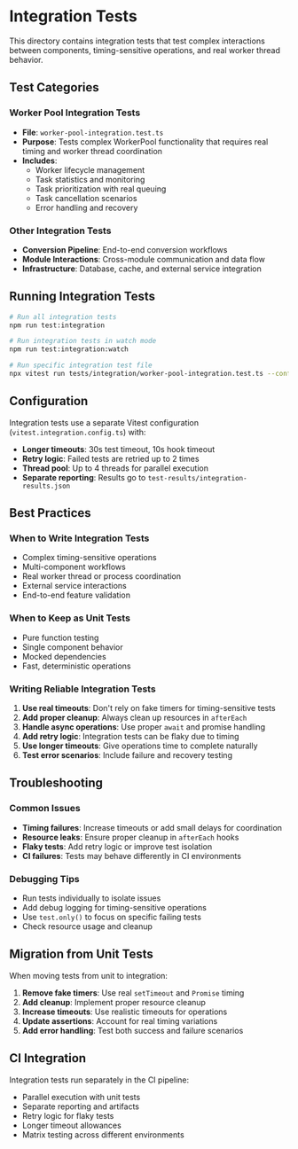 # Integration Tests

This directory contains integration tests that test complex interactions between components, timing-sensitive operations, and real worker thread behavior.

## Test Categories

### Worker Pool Integration Tests
- **File**: `worker-pool-integration.test.ts`
- **Purpose**: Tests complex WorkerPool functionality that requires real timing and worker thread coordination
- **Includes**:
  - Worker lifecycle management
  - Task statistics and monitoring
  - Task prioritization with real queuing
  - Task cancellation scenarios
  - Error handling and recovery

### Other Integration Tests
- **Conversion Pipeline**: End-to-end conversion workflows
- **Module Interactions**: Cross-module communication and data flow
- **Infrastructure**: Database, cache, and external service integration

## Running Integration Tests

```bash
# Run all integration tests
npm run test:integration

# Run integration tests in watch mode
npm run test:integration:watch

# Run specific integration test file
npx vitest run tests/integration/worker-pool-integration.test.ts --config vitest.integration.config.ts
```

## Configuration

Integration tests use a separate Vitest configuration (`vitest.integration.config.ts`) with:
- **Longer timeouts**: 30s test timeout, 10s hook timeout
- **Retry logic**: Failed tests are retried up to 2 times
- **Thread pool**: Up to 4 threads for parallel execution
- **Separate reporting**: Results go to `test-results/integration-results.json`

## Best Practices

### When to Write Integration Tests
- Complex timing-sensitive operations
- Multi-component workflows
- Real worker thread or process coordination
- External service interactions
- End-to-end feature validation

### When to Keep as Unit Tests
- Pure function testing
- Single component behavior
- Mocked dependencies
- Fast, deterministic operations

### Writing Reliable Integration Tests
1. **Use real timeouts**: Don't rely on fake timers for timing-sensitive tests
2. **Add proper cleanup**: Always clean up resources in `afterEach`
3. **Handle async operations**: Use proper `await` and promise handling
4. **Add retry logic**: Integration tests can be flaky due to timing
5. **Use longer timeouts**: Give operations time to complete naturally
6. **Test error scenarios**: Include failure and recovery testing

## Troubleshooting

### Common Issues
- **Timing failures**: Increase timeouts or add small delays for coordination
- **Resource leaks**: Ensure proper cleanup in `afterEach` hooks
- **Flaky tests**: Add retry logic or improve test isolation
- **CI failures**: Tests may behave differently in CI environments

### Debugging Tips
- Run tests individually to isolate issues
- Add debug logging for timing-sensitive operations
- Use `test.only()` to focus on specific failing tests
- Check resource usage and cleanup

## Migration from Unit Tests

When moving tests from unit to integration:

1. **Remove fake timers**: Use real `setTimeout` and `Promise` timing
2. **Add cleanup**: Implement proper resource cleanup
3. **Increase timeouts**: Use realistic timeouts for operations
4. **Update assertions**: Account for real timing variations
5. **Add error handling**: Test both success and failure scenarios

## CI Integration

Integration tests run separately in the CI pipeline:
- Parallel execution with unit tests
- Separate reporting and artifacts
- Retry logic for flaky tests
- Longer timeout allowances
- Matrix testing across different environments